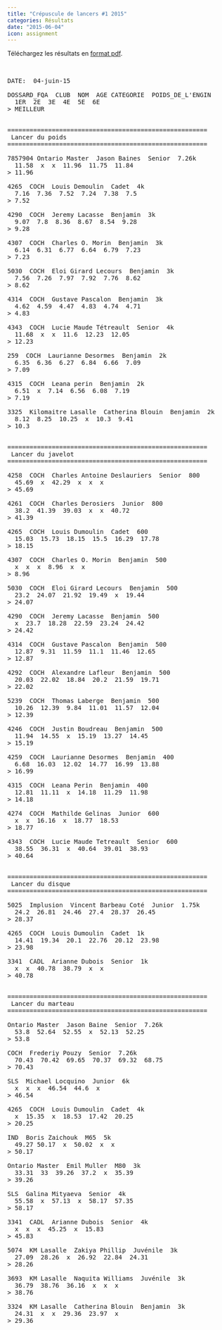 ```yaml
---
title: "Crépuscule de lancers #1 2015"
categories: Résultats
date: "2015-06-04"
icon: assignment
---
```


Téléchargez les résultats en [format pdf](http://corsaire-chaparal.org/medias/competitions/2015/crepuscule-lancers-4-juin-resultat.pdf).

<pre>


DATE:  04-juin-15

DOSSARD_FQA  CLUB  NOM  AGE CATEGORIE  POIDS_DE_L'ENGIN
  1ER  2E  3E  4E  5E  6E
> MEILLEUR


======================================================
 Lancer du poids
======================================================

7857904 Ontario Master  Jason Baines  Senior  7.26k
  11.58  x  x  11.96  11.75  11.84 
> 11.96

4265  COCH  Louis Demoulin  Cadet  4k
  7.16  7.36  7.52  7.24  7.38  7.5
> 7.52

4290  COCH  Jeremy Lacasse  Benjamin  3k
  9.07  7.8  8.36  8.67  8.54  9.28
> 9.28

4307  COCH  Charles O. Morin  Benjamin  3k
  6.14  6.31  6.77  6.64  6.79  7.23
> 7.23

5030  COCH  Eloi Girard Lecours  Benjamin  3k
  7.56  7.26  7.97  7.92  7.76  8.62
> 8.62

4314  COCH  Gustave Pascalon  Benjamin  3k
  4.62  4.59  4.47  4.83  4.74  4.71
> 4.83

4343  COCH  Lucie Maude Tétreault  Senior  4k
  11.68  x  x  11.6  12.23  12.05
> 12.23

259  COCH  Laurianne Desormes  Benjamin  2k
  6.35  6.36  6.27  6.84  6.66  7.09
> 7.09

4315  COCH  Leana perin  Benjamin  2k
  6.51  x  7.14  6.56  6.08  7.19
> 7.19

3325  Kilomaitre Lasalle  Catherina Blouin  Benjamin  2k
  8.12  8.25  10.25  x  10.3  9.41
> 10.3


======================================================
 Lancer du javelot
======================================================

4258  COCH  Charles Antoine Deslauriers  Senior  800
  45.69  x  42.29  x  x  x
> 45.69

4261  COCH  Charles Derosiers  Junior  800
  38.2  41.39  39.03  x  x  40.72
> 41.39

4265  COCH  Louis Dumoulin  Cadet  600
  15.03  15.73  18.15  15.5  16.29  17.78
> 18.15

4307  COCH  Charles O. Morin  Benjamin  500
  x  x  x  8.96  x  x
> 8.96

5030  COCH  Eloi Girard Lecours  Benjamin  500
  23.2  24.07  21.92  19.49  x  19.44
> 24.07

4290  COCH  Jeremy Lacasse  Benjamin  500
  x  23.7  18.28  22.59  23.24  24.42
> 24.42

4314  COCH  Gustave Pascalon  Benjamin  500
  12.87  9.31  11.59  11.1  11.46  12.65
> 12.87

4292  COCH  Alexandre Lafleur  Benjamin  500
  20.03  22.02  18.84  20.2  21.59  19.71
> 22.02

5239  COCH  Thomas Laberge  Benjamin  500
  10.26  12.39  9.84  11.01  11.57  12.04
> 12.39

4246  COCH  Justin Boudreau  Benjamin  500
  11.94  14.55  x  15.19  13.27  14.45
> 15.19

4259  COCH  Laurianne Desormes  Benjamin  400
  6.68  16.03  12.02  14.77  16.99  13.88
> 16.99

4315  COCH  Leana Perin  Benjamin  400
  12.81  11.11  x  14.18  11.29  11.98
> 14.18

4274  COCH  Mathilde Gelinas  Junior  600
  x  x  16.16  x  18.77  18.53
> 18.77

4343  COCH  Lucie Maude Tetreault  Senior  600
  38.55  36.31  x  40.64  39.01  38.93
> 40.64


======================================================
 Lancer du disque
======================================================

5025  Implusion  Vincent Barbeau Coté  Junior  1.75k
  24.2  26.81  24.46  27.4  28.37  26.45
> 28.37

4265  COCH  Louis Dumoulin  Cadet  1k
  14.41  19.34  20.1  22.76  20.12  23.98
> 23.98

3341  CADL  Arianne Dubois  Senior  1k
  x  x  40.78  38.79  x  x
> 40.78


======================================================
 Lancer du marteau
======================================================

Ontario Master  Jason Baine  Senior  7.26k
  53.8  52.64  52.55  x  52.13  52.25
> 53.8

COCH  Frederiy Pouzy  Senior  7.26k
  70.43  70.42  69.65  70.37  69.32  68.75
> 70.43

SLS  Michael Locquino  Junior  6k
  x  x  x  46.54  44.6  x
> 46.54

4265  COCH  Louis Dumoulin  Cadet  4k
  x  15.35  x  18.53  17.42  20.25
> 20.25

IND  Boris Zaichouk  M65  5k
  49.27 50.17  x  50.02  x  x
> 50.17

Ontario Master  Emil Muller  M80  3k
  33.31  33  39.26  37.2  x  35.39
> 39.26

SLS  Galina Mityaeva  Senior  4k
  55.58  x  57.13  x  58.17  57.35
> 58.17

3341  CADL  Arianne Dubois  Senior  4k
  x  x  x  45.25  x  15.83
> 45.83

5074  KM Lasalle  Zakiya Phillip  Juvénile  3k
  27.09  28.26  x  26.92  22.84  24.31
> 28.26

3693  KM Lasalle  Naquita Williams  Juvénile  3k
  36.79  38.76  36.16  x  x  x
> 38.76

3324  KM Lasalle  Catherina Blouin  Benjamin  3k
  24.31  x  x  29.36  23.97  x
> 29.36


</pre>
